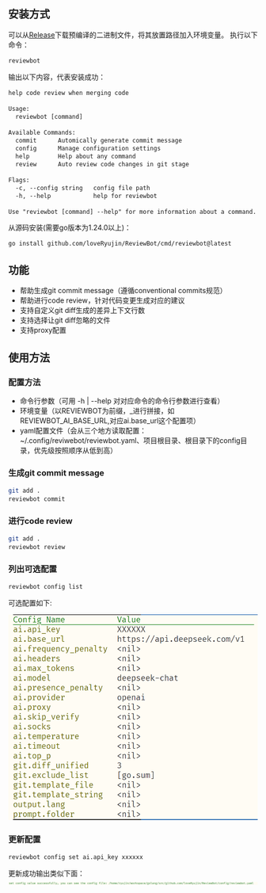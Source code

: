 ## 安装方式
可以从[Release](https://github.com/loveRyujin/ReviewBot/Release)下载预编译的二进制文件，将其放置路径加入环境变量。
执行以下命令：
```sh
reviewbot
```  

输出以下内容，代表安装成功：
```
help code review when merging code

Usage:
  reviewbot [command]

Available Commands:
  commit      Automically generate commit message
  config      Manage configuration settings
  help        Help about any command
  review      Auto review code changes in git stage

Flags:
  -c, --config string   config file path
  -h, --help            help for reviewbot

Use "reviewbot [command] --help" for more information about a command.
```  

从源码安装(需要go版本为1.24.0以上)：
```sh
go install github.com/loveRyujin/ReviewBot/cmd/reviewbot@latest
```

## 功能
- 帮助生成git commit message（遵循conventional commits规范）
- 帮助进行code review，针对代码变更生成对应的建议
- 支持自定义git diff生成的差异上下文行数
- 支持选择让git diff忽略的文件
- 支持proxy配置

## 使用方法
### 配置方法
- 命令行参数（可用 -h | --help 对对应命令的命令行参数进行查看）
- 环境变量（以REVIEWBOT为前缀，_进行拼接，如REVIEWBOT_AI_BASE_URL,对应ai.base_url这个配置项）
- yaml配置文件（会从三个地方读取配置：~/.config/reviwebot/reviewbot.yaml、项目根目录、根目录下的config目录，优先级按照顺序从低到高）

### 生成git commit message
```sh
git add .
reviewbot commit
```
  
### 进行code review
```sh
git add .
reviewbot review
```

### 列出可选配置
```sh
reviewbot config list
```
可选配置如下:  

![config_list](./images/config_list.png)


### 更新配置
```sh
reviewbot config set ai.api_key xxxxxx
```
更新成功输出类似下面：
![config_set](./images/config_set.png)
